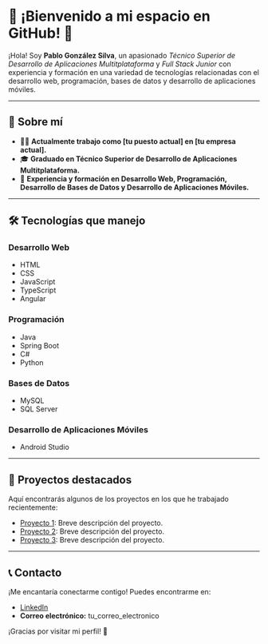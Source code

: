 # 🚀 ¡Bienvenido a mi espacio en GitHub! 🚀

¡Hola! Soy **Pablo González Silva**, un apasionado *Técnico Superior de Desarrollo de Aplicaciones Multitplataforma* y *Full Stack Junior* con experiencia y formación en una variedad de tecnologías relacionadas con el desarrollo web, programación, bases de datos y desarrollo de aplicaciones móviles.

---

## 📝 Sobre mí

- 👨‍💻 **Actualmente trabajo como [tu puesto actual] en [tu empresa actual].**
- 🎓 **Graduado en Técnico Superior de Desarrollo de Aplicaciones Multitplataforma.**
- 💼 **Experiencia y formación en Desarrollo Web, Programación, Desarrollo de Bases de Datos y Desarrollo de Aplicaciones Móviles.**

---

## 🛠️ Tecnologías que manejo

### Desarrollo Web
- HTML
- CSS
- JavaScript
- TypeScript
- Angular

### Programación
- Java
- Spring Boot
- C#
- Python

### Bases de Datos
- MySQL
- SQL Server

### Desarrollo de Aplicaciones Móviles
- Android Studio

---

## 🌟 Proyectos destacados

Aquí encontrarás algunos de los proyectos en los que he trabajado recientemente:

- [Proyecto 1](link_al_proyecto_1): Breve descripción del proyecto.
- [Proyecto 2](link_al_proyecto_2): Breve descripción del proyecto.
- [Proyecto 3](link_al_proyecto_3): Breve descripción del proyecto.

---

## 📞 Contacto

¡Me encantaría conectarme contigo! Puedes encontrarme en:

- [LinkedIn](link_a_tu_perfil_de_LinkedIn)
- **Correo electrónico:** tu_correo_electronico

¡Gracias por visitar mi perfil! 🌟

